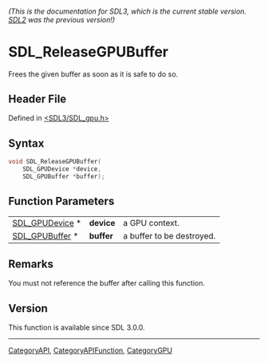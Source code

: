 ###### (This is the documentation for SDL3, which is the current stable version. [SDL2](https://wiki.libsdl.org/SDL2/) was the previous version!)
# SDL_ReleaseGPUBuffer

Frees the given buffer as soon as it is safe to do so.

## Header File

Defined in [<SDL3/SDL_gpu.h>](https://github.com/libsdl-org/SDL/blob/main/include/SDL3/SDL_gpu.h)

## Syntax

```c
void SDL_ReleaseGPUBuffer(
    SDL_GPUDevice *device,
    SDL_GPUBuffer *buffer);
```

## Function Parameters

|                                  |            |                           |
| -------------------------------- | ---------- | ------------------------- |
| [SDL_GPUDevice](SDL_GPUDevice) * | **device** | a GPU context.            |
| [SDL_GPUBuffer](SDL_GPUBuffer) * | **buffer** | a buffer to be destroyed. |

## Remarks

You must not reference the buffer after calling this function.

## Version

This function is available since SDL 3.0.0.

----
[CategoryAPI](CategoryAPI), [CategoryAPIFunction](CategoryAPIFunction), [CategoryGPU](CategoryGPU)


